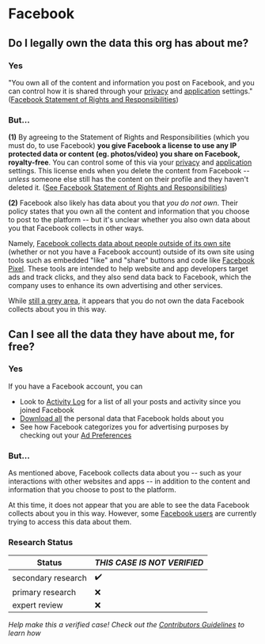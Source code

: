 # Facebook

## Do I legally own the data this org has about me? 
### Yes
"You own all of the content and information you post on Facebook, and you can control how it is shared through your [privacy](https://www.facebook.com/settings/?tab=privacy) and [application](https://www.facebook.com/settings/?tab=applications) settings." ([Facebook Statement of Rights and Responsibilities](https://www.facebook.com/terms.php))

### But...
**(1)** By agreeing to the Statement of Rights and Responsibilities (which you must do, to use Facebook) **you give Facebook a license to use any IP protected data or content (eg. photos/video) you share on Facebook, royalty-free**. You can control some of this via your [privacy](https://www.facebook.com/settings/?tab=privacy) and [application](https://www.facebook.com/settings/?tab=applications) settings. This license ends when you delete the content from Facebook -- _unless_ someone else still has the content on their profile and they haven't deleted it. ([See Facebook Statement of Rights and Responsibilities](https://www.facebook.com/terms.php))

**(2)** Facebook also likely has data about you that _you do not own_. Their policy states that you own all the content and information that you choose to post to the platform -- but it's unclear whether you also own data about you that Facebook collects in other ways. 

Namely, [Facebook collects data about people outside of its own site](https://newsroom.fb.com/news/2018/04/data-off-facebook/) (whether or not you have a Facebook account) outside of its own site using tools such as embedded "like" and "share" buttons and code like [Facebook Pixel](https://www.facebook.com/business/help/742478679120153). These tools are intended to help website and app developers target ads and track clicks, and they also send data back to Facebook, which the company uses to enhance its own advertising and other services. 

While [still a grey area](https://www.theatlantic.com/technology/archive/2018/04/the-most-important-exchange-of-the-zuckerberg-hearing/557795/), it appears that you do not own the data Facebook collects about you in this way.

## Can I see all the data they have about me, for free?
### Yes
If you have a Facebook account, you can
- Look to [Activity Log](https://www.facebook.com/help/437430672945092) for a list of all your posts and activity since you joined Facebook
- [Download all](https://www.facebook.com/help/302796099745838) the personal data that Facebook holds about you
- See how Facebook categorizes you for advertising purposes by checking out your [Ad Preferences](https://www.facebook.com/help/247395082112892)

### But...
As mentioned above, Facebook collects data about you -- such as your interactions with other websites and apps -- in addition to the content and information that you choose to post to the platform. 

At this time, it does not appear that you are able to see the data Facebook collects about you in this way. However, some [Facebook users](https://twitter.com/halhod/status/984112272321761280) are currently trying to access this data about them.

### Research Status

| Status  | *THIS CASE IS NOT VERIFIED* |
| ------------- |------------- |
| secondary research | :heavy_check_mark: |
| primary research | :x: |
| expert review | :x: |

*Help make this a verified case! Check out the [Contributors Guidelines](https://github.com/samanthaburton/whose_data/blob/master/CONTRIBUTING.md) to learn how*
